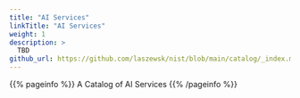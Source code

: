 ```yaml
---
title: "AI Services"
linkTitle: "AI Services"
weight: 1
description: >
  TBD
github_url: https://github.com/laszewsk/nist/blob/main/catalog/_index.md
---
```


{{% pageinfo %}}
A Catalog of AI Services
{{% /pageinfo %}}


 